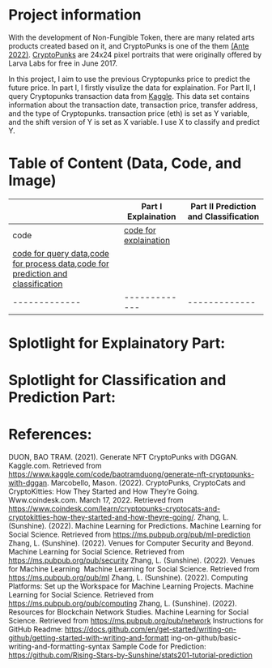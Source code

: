 # Project information
With the development of Non-Fungible Token, there are many related arts products created based on it, and CryptoPunks is one of the them [(Ante 2022)](https://www.tandfonline.com/doi/abs/10.1080/10438599.2022.2119564). [CryptoPunks](https://www.coindesk.com/learn/cryptopunks-cryptocats-and-cryptokitties-how-they-started-and-how-theyre-going/) are 24x24 pixel portraits that were originally offered by Larva Labs for free in June 2017. 

In this project, I aim to use the previous Cryptopunks price to predict the future price. 
In part I, I firstly visulize the data for explaination.
For Part II, I query Cryptopunks transaction data from [Kaggle](https://www.kaggle.com/code/baotramduong/generate-nft-cryptopunks-with-dggan). This data set contains information about the transaction date, transaction price, transfer address, and the type of Cryptopunks. transaction price (eth) is set as Y variable, and the shift version of Y is set as X variable. I use X to classify and predict Y.

# Table of Content (Data, Code, and Image)

| | Part I Explaination  | Part II Prediction and Classification |
| ------------- | ------------- | ------------- |
| code  | [code for explaination](https://github.com/SunYutongAmber/portfolio/blob/main/Problem_set2/code/Explanatory_Cryptopunks_Data_Analysis.ipynb) |
| [code for query data](https://github.com/SunYutongAmber/portfolio/blob/main/Problem_set2/code/Query_CryptoPunks_Data_yutong_sun.ipynb),[code for process data](https://github.com/SunYutongAmber/portfolio/blob/main/Problem_set2/code/Process_Cryptopunk_Data_Prepare_X_and_Y_for_Classification_and_Regressions.ipynb),[code for prediction and classification](https://github.com/SunYutongAmber/portfolio/blob/main/Problem_set2/code/Analyze_Cryptopunks_Data_Machine_Learning_for_Predicting_Market_Congestion.ipynb) | 
| ------------- | ------------- | ------------- |


# Splotlight for Explainatory Part:

# Splotlight for Classification and Prediction Part:



# References:
DUON, BAO TRAM. (2021). Generate NFT CryptoPunks with DGGAN. Kaggle.com. Retrieved from 
https://www.kaggle.com/code/baotramduong/generate-nft-cryptopunks-with-dggan.
Marcobello, Mason. (2022). CryptoPunks, CryptoCats and CryptoKitties: How They Started and How They’re Going. Www.coindesk.com. March 17, 2022. Retrieved from https://www.coindesk.com/learn/cryptopunks-cryptocats-and-cryptokitties-how-they-started-and-how-theyre-going/.
Zhang, L. (Sunshine). (2022). Machine Learning for Predictions. Machine Learning for Social
Science. Retrieved from https://ms.pubpub.org/pub/ml-prediction
Zhang, L. (Sunshine). (2022). Venues for Computer Security and Beyond. Machine Learning for
Social Science. Retrieved from https://ms.pubpub.org/pub/security
Zhang, L. (Sunshine). (2022). Venues for Machine Learning&nbsp; Machine Learning for
Social Science. Retrieved from https://ms.pubpub.org/pub/ml
Zhang, L. (Sunshine). (2022). Computing Platforms: Set up the Workspace for Machine
Learning Projects. Machine Learning for Social Science. Retrieved from
https://ms.pubpub.org/pub/computing
Zhang, L. (Sunshine). (2022). Resources for Blockchain Network Studies. Machine Learning for
Social Science. Retrieved from https://ms.pubpub.org/pub/network
Instructions for GitHub Readme:
https://docs.github.com/en/get-started/writing-on-github/getting-started-with-writing-and-formatt
ing-on-github/basic-writing-and-formatting-syntax
Sample Code for Prediction:
https://github.com/Rising-Stars-by-Sunshine/stats201-tutorial-prediction
